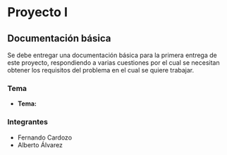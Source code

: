 # Proyecto I

## Documentación básica

Se debe entregar una documentación básica para la primera entrega de este proyecto, respondiendo a varias cuestiones por el cual se necesitan obtener los requisitos del problema en el cual se quiere trabajar.

### Tema

- **Tema:**

### Integrantes

- Fernando Cardozo
- Alberto Álvarez
